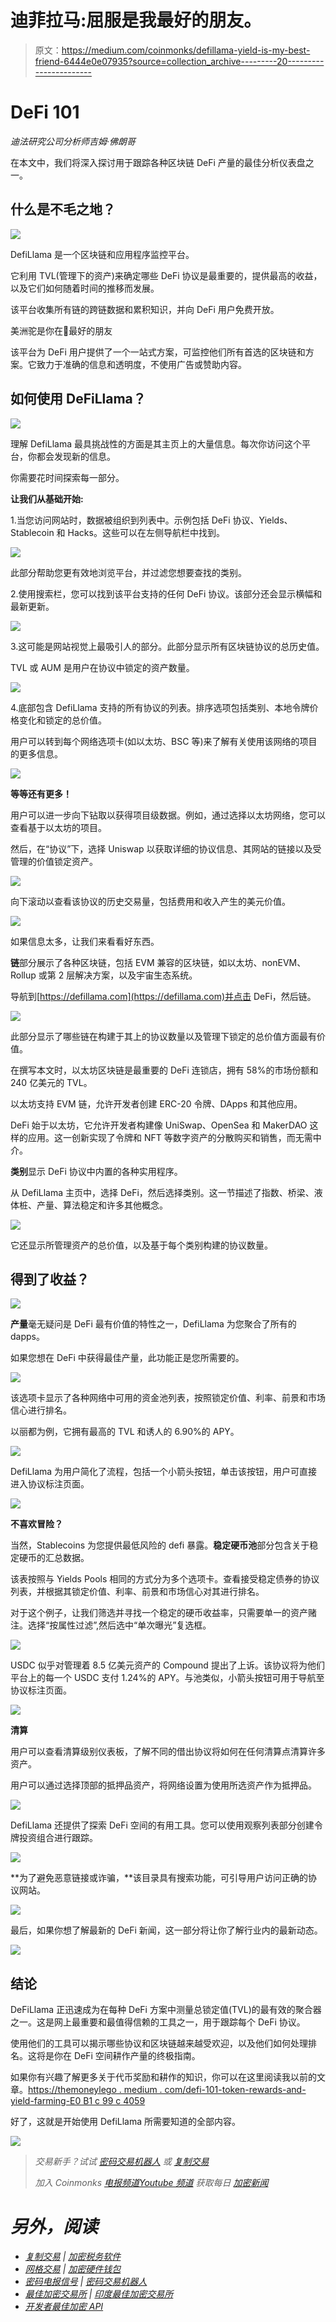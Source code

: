 # 迪菲拉马:屈服是我最好的朋友。

> 原文：<https://medium.com/coinmonks/defillama-yield-is-my-best-friend-6444e0e07935?source=collection_archive---------20----------------------->

# DeFi 101

*迪法研究公司分析师吉姆·佛朗哥*

在本文中，我们将深入探讨用于跟踪各种区块链 DeFi 产量的最佳分析仪表盘之一。

## **什么是不毛之地？**

![](img/670d2b6380fefeefe5879b4e63a47ff1.png)

DefiLlama 是一个区块链和应用程序监控平台。

它利用 TVL(管理下的资产)来确定哪些 DeFi 协议是最重要的，提供最高的收益，以及它们如何随着时间的推移而发展。

该平台收集所有链的跨链数据和累积知识，并向 DeFi 用户免费开放。

美洲驼是你在🦙最好的朋友

该平台为 DeFi 用户提供了一个一站式方案，可监控他们所有首选的区块链和方案。它致力于准确的信息和透明度，不使用广告或赞助内容。

## 如何使用 DeFiLlama？

![](img/a789a5089d60bdb6617f9080a70554d4.png)

理解 DefiLlama 最具挑战性的方面是其主页上的大量信息。每次你访问这个平台，你都会发现新的信息。

你需要花时间探索每一部分。

**让我们从基础开始:**

1.当您访问网站时，数据被组织到列表中。示例包括 DeFi 协议、Yields、Stablecoin 和 Hacks。这些可以在左侧导航栏中找到。

![](img/0ea53549b4a2114976690069ae8d0a6c.png)

此部分帮助您更有效地浏览平台，并过滤您想要查找的类别。

2.使用搜索栏，您可以找到该平台支持的任何 DeFi 协议。该部分还会显示横幅和最新更新。

![](img/2e8b8adc086020d920ee5dd21f9b6d66.png)

3.这可能是网站视觉上最吸引人的部分。此部分显示所有区块链协议的总历史值。

TVL 或 AUM 是用户在协议中锁定的资产数量。

![](img/8a26aff92d04ab2bd8cec6388820d154.png)

4.底部包含 DefiLlama 支持的所有协议的列表。排序选项包括类别、本地令牌价格变化和锁定的总价值。

用户可以转到每个网络选项卡(如以太坊、BSC 等)来了解有关使用该网络的项目的更多信息。

![](img/5d8559c53bc194bb945d7a83ec8b70bc.png)

**等等还有更多！**

用户可以进一步向下钻取以获得项目级数据。例如，通过选择以太坊网络，您可以查看基于以太坊的项目。

然后，在“协议”下，选择 Uniswap 以获取详细的协议信息、其网站的链接以及受管理的价值锁定资产。

![](img/9b194080a4fbb1f01f0cd6e474139888.png)

向下滚动以查看该协议的历史交易量，包括费用和收入产生的美元价值。

![](img/ca52e9f20533a668e5ead0cb75f01f41.png)

如果信息太多，让我们来看看好东西。

**链**部分展示了各种区块链，包括 EVM 兼容的区块链，如以太坊、nonEVM、Rollup 或第 2 层解决方案，以及宇宙生态系统。

导航到[https://defillama.com](https://defillama.com)并点击 DeFi，然后链。

![](img/024e49c7dcdf67de0b5b667be0f1127e.png)

此部分显示了哪些链在构建于其上的协议数量以及管理下锁定的总价值方面最有价值。

在撰写本文时，以太坊区块链是最重要的 DeFi 连锁店，拥有 58%的市场份额和 240 亿美元的 TVL。

以太坊支持 EVM 链，允许开发者创建 ERC-20 令牌、DApps 和其他应用。

DeFi 始于以太坊，它允许开发者构建像 UniSwap、OpenSea 和 MakerDAO 这样的应用。这一创新实现了令牌和 NFT 等数字资产的分散购买和销售，而无需中介。

**类别**显示 DeFi 协议中内置的各种实用程序。

从 DefiLlama 主页中，选择 DeFi，然后选择类别。这一节描述了指数、桥梁、液体桩、产量、算法稳定和许多其他概念。

![](img/dfc6a7012fef5854e9efc43298710d40.png)

它还显示所管理资产的总价值，以及基于每个类别构建的协议数量。

## **得到了收益？**

![](img/c741b0dfafb431a6aa21f1e85cab1373.png)

**产量**毫无疑问是 DeFi 最有价值的特性之一，DefiLlama 为您聚合了所有的 dapps。

如果您想在 DeFi 中获得最佳产量，此功能正是您所需要的。

![](img/6c824f6748fecfe6bb3eb57abbc2e533.png)

该选项卡显示了各种网络中可用的资金池列表，按照锁定价值、利率、前景和市场信心进行排名。

以丽都为例，它拥有最高的 TVL 和诱人的 6.90%的 APY。

![](img/9f29939960407a6d27dbd8a5decb406f.png)

DefiLlama 为用户简化了流程，包括一个小箭头按钮，单击该按钮，用户可直接进入协议标注页面。

![](img/8ecdc0b4e3927c10a822f25c8df2c9b9.png)

**不喜欢冒险？**

当然，Stablecoins 为您提供最低风险的 defi 暴露。**稳定硬币池**部分包含关于稳定硬币的汇总数据。

该表按照与 Yields Pools 相同的方式分为多个选项卡。查看接受稳定债券的协议列表，并根据其锁定价值、利率、前景和市场信心对其进行排名。

对于这个例子，让我们筛选并寻找一个稳定的硬币收益率，只需要单一的资产赌注。选择“按属性过滤”,然后选中“单次曝光”复选框。

![](img/89194e740443889fc5ee6f7407f870a8.png)

USDC 似乎对管理着 8.5 亿美元资产的 Compound 提出了上诉。该协议将为他们平台上的每一个 USDC 支付 1.24%的 APY。与池类似，小箭头按钮可用于导航至协议标注页面。

![](img/ab24b8f5fa6902121aab7552d2d50522.png)

**清算**

用户可以查看清算级别仪表板，了解不同的借出协议将如何在任何清算点清算许多资产。

用户可以通过选择顶部的抵押品资产，将网络设置为使用所选资产作为抵押品。

![](img/8d09e4526f1e1a7bc2db31384e4c9502.png)

DefiLlama 还提供了探索 DeFi 空间的有用工具。您可以使用观察列表部分创建令牌投资组合进行跟踪。

![](img/cde703f8252650c56d9ba99b1335c375.png)

**为了避免恶意链接或诈骗，**该目录具有搜索功能，可引导用户访问正确的协议网站。

![](img/b9239815a6dbe74e022ec61949e849ff.png)

最后，如果你想了解最新的 DeFi 新闻，这一部分将让你了解行业内的最新动态。

![](img/8475af16cd2070eae4192285e50ca35b.png)

## 结论

DeFiLlama 正迅速成为在每种 DeFi 方案中测量总锁定值(TVL)的最有效的聚合器之一。这是网上最重要和最值得信赖的工具之一，用于跟踪每个 DeFi 协议。

使用他们的工具可以揭示哪些协议和区块链越来越受欢迎，以及他们如何处理排名。这将是你在 DeFi 空间耕作产量的终极指南。

如果你有兴趣了解更多关于代币奖励和耕作的知识，你可以在这里阅读我以前的文章。[https://themoneylego . medium . com/defi-101-token-rewards-and-yield-farming-E0 B1 c 99 c 4059](https://themoneylego.medium.com/defi-101-token-rewards-and-yield-farming-e0b1c99c4059)

好了，这就是开始使用 DefiLlama 所需要知道的全部内容。

![](img/41e49d3e84aae891e8db9a435a03e7cf.png)

> *交易新手？试试* [*密码交易机器人*](/coinmonks/crypto-trading-bot-c2ffce8acb2a) *或* [*复制交易*](/coinmonks/top-10-crypto-copy-trading-platforms-for-beginners-d0c37c7d698c)
> 
> *加入 Coinmonks* [*电报频道*](https://t.me/coincodecap)*[*Youtube 频道*](https://www.youtube.com/c/coinmonks/videos) *获取每日* [*加密新闻*](http://coincodecap.com/)*

# *另外，阅读*

*   *[复制交易](/coinmonks/top-10-crypto-copy-trading-platforms-for-beginners-d0c37c7d698c) | [加密税务软件](/coinmonks/crypto-tax-software-ed4b4810e338)*
*   *[网格交易](https://coincodecap.com/grid-trading) | [加密硬件钱包](/coinmonks/the-best-cryptocurrency-hardware-wallets-of-2020-e28b1c124069)*
*   *[密码电报信号](/coinmonks/top-3-telegram-channels-for-crypto-traders-in-2021-8385f4411ff4) | [密码交易机器人](/coinmonks/crypto-trading-bot-c2ffce8acb2a)*
*   *[最佳加密交易所](/coinmonks/crypto-exchange-dd2f9d6f3769) | [印度最佳加密交易所](/coinmonks/bitcoin-exchange-in-india-7f1fe79715c9)*
*   *[开发者最佳加密 API](/coinmonks/best-crypto-apis-for-developers-5efe3a597a9f)*